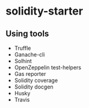 # solidity-starter

## Using tools

- Truffle
- Ganache-cli
- Solhint
- OpenZeppelin test-helpers
- Gas reporter
- Solidity coverage
- Solidity docgen
- Husky
- Travis

